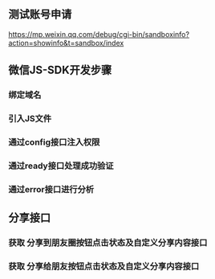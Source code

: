 ## 测试账号申请
https://mp.weixin.qq.com/debug/cgi-bin/sandboxinfo?action=showinfo&t=sandbox/index

## 微信JS-SDK开发步骤
### 绑定域名

### 引入JS文件

### 通过config接口注入权限

### 通过ready接口处理成功验证

### 通过error接口进行分析

## 分享接口
### 获取 分享到朋友圈按钮点击状态及自定义分享内容接口
### 获取 分享给朋友按钮点击状态及自定义分享内容接口
